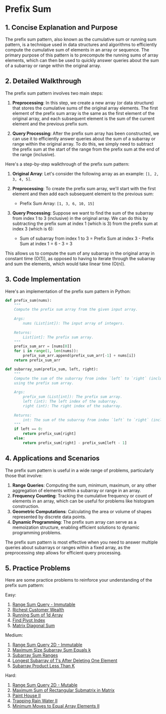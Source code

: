 # Prefix Sum

## 1. Concise Explanation and Purpose

The prefix sum pattern, also known as the cumulative sum or running sum pattern, is a technique used in data structures and algorithms to efficiently compute the cumulative sum of elements in an array or sequence. The primary purpose of this pattern is to precompute the running sums of array elements, which can then be used to quickly answer queries about the sum of a subarray or range within the original array.

## 2. Detailed Walkthrough

The prefix sum pattern involves two main steps:

1. **Preprocessing**: In this step, we create a new array (or data structure) that stores the cumulative sums of the original array elements. The first element of the prefix sum array is the same as the first element of the original array, and each subsequent element is the sum of the current element and the previous prefix sum.

2. **Query Processing**: After the prefix sum array has been constructed, we can use it to efficiently answer queries about the sum of a subarray or range within the original array. To do this, we simply need to subtract the prefix sum at the start of the range from the prefix sum at the end of the range (inclusive).

Here's a step-by-step walkthrough of the prefix sum pattern:

1. **Original Array**: Let's consider the following array as an example: `[1, 2, 3, 4, 5]`.

2. **Preprocessing**: To create the prefix sum array, we'll start with the first element and then add each subsequent element to the previous sum:
   * Prefix Sum Array: `[1, 3, 6, 10, 15]`

3. **Query Processing**: Suppose we want to find the sum of the subarray from index 1 to 3 (inclusive) in the original array. We can do this by subtracting the prefix sum at index 1 (which is 3) from the prefix sum at index 3 (which is 6):
   * Sum of subarray from index 1 to 3 = Prefix Sum at index 3 - Prefix Sum at index 1 = 6 - 3 = 3

This allows us to compute the sum of any subarray in the original array in constant time (O(1)), as opposed to having to iterate through the subarray and sum the elements, which would take linear time (O(n)).

## 3. Code Implementation

Here's an implementation of the prefix sum pattern in Python:

```python
def prefix_sum(nums):
    """
    Compute the prefix sum array from the given input array.
    
    Args:
        nums (List[int]): The input array of integers.
        
    Returns:
        List[int]: The prefix sum array.
    """
    prefix_sum_arr = [nums[0]]
    for i in range(1, len(nums)):
        prefix_sum_arr.append(prefix_sum_arr[-1] + nums[i])
    return prefix_sum_arr

def subarray_sum(prefix_sum, left, right):
    """
    Compute the sum of the subarray from index `left` to `right` (inclusive)
    using the prefix sum array.
    
    Args:
        prefix_sum (List[int]): The prefix sum array.
        left (int): The left index of the subarray.
        right (int): The right index of the subarray.
        
    Returns:
        int: The sum of the subarray from index `left` to `right` (inclusive).
    """
    if left == 0:
        return prefix_sum[right]
    else:
        return prefix_sum[right] - prefix_sum[left - 1]
```

## 4. Applications and Scenarios

The prefix sum pattern is useful in a wide range of problems, particularly those that involve:

1. **Range Queries**: Computing the sum, minimum, maximum, or any other aggregation of elements within a subarray or range in an array.
2. **Frequency Counting**: Tracking the cumulative frequency or count of elements in an array, which can be useful for problems like histogram construction.
3. **Geometric Computations**: Calculating the area or volume of shapes represented by discrete data points.
4. **Dynamic Programming**: The prefix sum array can serve as a memoization structure, enabling efficient solutions to dynamic programming problems.

The prefix sum pattern is most effective when you need to answer multiple queries about subarrays or ranges within a fixed array, as the preprocessing step allows for efficient query processing.

## 5. Practice Problems

Here are some practice problems to reinforce your understanding of the prefix sum pattern:

Easy:
1. [Range Sum Query - Immutable](https://leetcode.com/problems/range-sum-query-immutable/)
2. [Richest Customer Wealth](https://leetcode.com/problems/richest-customer-wealth/)
3. [Running Sum of 1d Array](https://leetcode.com/problems/running-sum-of-1d-array/)
4. [Find Pivot Index](https://leetcode.com/problems/find-pivot-index/)
5. [Matrix Diagonal Sum](https://leetcode.com/problems/matrix-diagonal-sum/)

Medium:
1. [Range Sum Query 2D - Immutable](https://leetcode.com/problems/range-sum-query-2d-immutable/)
2. [Maximum Size Subarray Sum Equals k](https://leetcode.com/problems/maximum-size-subarray-sum-equals-k/)
3. [Subarray Sum Ranges](https://leetcode.com/problems/subarray-sum-ranges/)
4. [Longest Subarray of 1's After Deleting One Element](https://leetcode.com/problems/longest-subarray-of-1s-after-deleting-one-element/)
5. [Subarray Product Less Than K](https://leetcode.com/problems/subarray-product-less-than-k/)

Hard:
1. [Range Sum Query 2D - Mutable](https://leetcode.com/problems/range-sum-query-2d-mutable/)
2. [Maximum Sum of Rectangular Submatrix in Matrix](https://leetcode.com/problems/max-sum-of-rectangle-no-larger-than-k/)
3. [Paint House II](https://leetcode.com/problems/paint-house-ii/)
4. [Trapping Rain Water II](https://leetcode.com/problems/trapping-rain-water-ii/)
5. [Minimum Moves to Equal Array Elements II](https://leetcode.com/problems/minimum-moves-to-equal-array-elements-ii/)